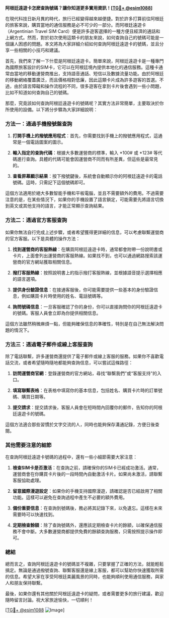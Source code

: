 **阿根廷遠遊卡怎麽查詢號碼？讓你知道更多實用資訊！[[TG💪+ @esim1088](https://t.me/s/esim1088)]**

在現代科技日新月異的時代，旅行已經變得越來越便捷。對於許多打算前往阿根廷的旅客來說，購買當地的通信服務是必不可少的一部分。而阿根廷遠遊卡（Argentinian Travel SIM Card）便是許多遊客選擇的一種方便且經濟的通話和上網方式。然而，對於初次使用這類卡的朋友來說，如何查詢自己的號碼可能是一個讓人困惑的問題。本文將為大家詳細介紹如何查詢阿根廷遠遊卡的號碼，並且分享一些相關的小技巧和建議。

首先，我們來了解一下什麼是阿根廷遠遊卡。簡單來說，阿根廷遠遊卡是一種專門為國際旅客設計的SIM卡，它可以在阿根廷境內提供本地化的通信服務。這種卡通常由當地的移動運營商推出，支持語音通話、短信以及數據流量功能。由於阿根廷的移動網絡覆蓋廣泛，而且價格相對低廉，因此這類卡片成為許多遊客的首選。不過，由於語言障礙和操作流程的不同，很多遊客在拿到卡片後會遇到一些小問題，比如不知道如何查詢自己的號碼。

那麼，究竟該如何查詢阿根廷遠遊卡的號碼呢？其實方法非常簡單，主要取決於你所使用的設備。以下將分步驟為大家詳細說明：

### 方法一：通過手機撥號盤查詢

1. **打開手機上的撥號應用程式**：首先，你需要找到手機上的撥號應用程式，這通常是一個電話圖案的圖示。
   
2. **輸入指定的查詢代碼**：根據大多數運營商的標準，輸入 *100# 或 *123# 等代碼進行查詢。具體的代碼可能會因運營商不同而有所差異，但這些是最常見的。

3. **查看屏幕顯示結果**：按下撥號鍵後，系統會自動顯示你的阿根廷遠遊卡的電話號碼。這時，只需記下這個號碼即可。

這個方法適用於絕大多數智能手機和平板電腦，並且不需要額外的費用。不過需要注意的是，在某些情況下，如果你的手機設置了語言鎖定，可能需要先將語言切換到英文或其他支持的語言，才能正常顯示查詢結果。

### 方法二：透過官方客服查詢

如果你無法自行完成上述步驟，或者希望獲得更詳細的信息，可以考慮聯繫運營商的官方客服。以下是具體的操作方法：

1. **找到運營商的客服熱線**：在購買阿根廷遠遊卡時，通常都會附帶一份說明書或卡片，上面會列出運營商的客服熱線。如果找不到，也可以通過網路搜索該運營商的官方網站獲取相關信息。

2. **撥打客服熱線**：按照說明書上的指示撥打客服熱線，並根據語音提示選擇相應的語言選項。

3. **提供身份驗證信息**：在接通客服後，你可能需要提供一些基本的身份驗證信息，例如購買卡片時使用的姓名、電話號碼等。

4. **詢問號碼信息**：一旦客服確認了你的身份，你可以直接詢問你的阿根廷遠遊卡的號碼。客服人員會立即為你提供相關信息。

這個方法雖然稍微麻煩一點，但能夠確保信息的準確性，特別是在自己無法解決問題的情況下。

### 方法三：透過電子郵件或線上客服查詢

除了電話聯繫，許多運營商還提供了電子郵件或線上客服的服務。如果你不喜歡電話交流，或者希望隨時隨地都能夠查詢信息，可以嘗試這條路徑：

1. **訪問運營商官網**：登錄運營商的官方網站，尋找“聯繫我們”或“客服支持”的入口。

2. **填寫聯繫表格**：在表格中填寫你的基本信息，包括姓名、購買卡片時的訂單號碼、購買日期等。

3. **提交請求**：提交請求後，客服人員會在短時間內回覆你的郵件，告知你的阿根廷遠遊卡的號碼。

這個方法適合那些習慣於文字交流的人，同時也能夠保存溝通記錄，方便日後查閱。

### 其他需要注意的細節

在查詢阿根廷遠遊卡號碼的過程中，還有一些小細節需要大家注意：

1. **檢查SIM卡是否激活**：在查詢之前，請確保你的SIM卡已經成功激活。通常，運營商會在你購買卡片後的一段時間內自動激活卡片。如果尚未激活，請聯繫客服協助處理。

2. **留意國際漫遊設定**：如果你的手機支持國際漫遊，請確認是否已經啟用了相關功能。這樣可以避免在查詢過程中產生不必要的額外費用。

3. **備份重要信息**：在查詢到號碼後，務必將其記錄下來，以免遺忘。這樣在未來需要時可以快速找到。

4. **定期檢查餘額**：除了查詢號碼外，還應該定期檢查卡片的餘額，以確保通信服務不會中斷。大多數運營商都提供免費的餘額查詢服務，只需按照提示操作即可。

### 總結

總而言之，查詢阿根廷遠遊卡的號碼並不複雜，只要掌握了正確的方法，就能輕鬆搞定。無論是通過撥號查詢、聯繫客服還是線上客服，都可以幫助你快速獲取所需的信息。希望大家在享受阿根廷美麗風景的同時，也能夠順利使用通信服務，與家人和朋友保持聯繫。

最後，如果你還有其他關於阿根廷遠遊卡的疑問，或者需要更多的旅行建議，歡迎隨時留言討論。祝大家旅途愉快，一切順利！

[[TG💪+ @esim1088](https://t.me/s/esim1088) ![Image](https://i.postimg.cc/4NQfJmqS/Snipaste-2025-05-13-00-14-12.png)]